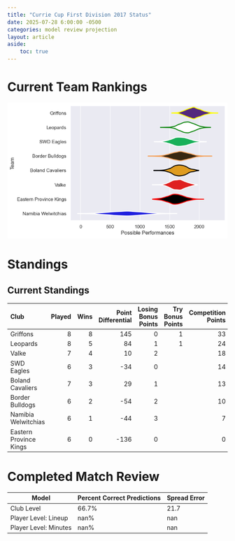 ```yaml
---  
title: "Currie Cup First Division 2017 Status"  
date: 2025-07-28 6:00:00 -0500  
categories: model review projection  
layout: article  
aside:  
    toc: true  
---
```

# Current Team Rankings


![Club Rankings](plots/rankings_Currie_Cup_First_Division_2017.png)
# Standings

## Current Standings


| Club                   |   Played |   Wins |   Point Differential |   Losing Bonus Points |   Try Bonus Points |   Competition Points |
|:-----------------------|---------:|-------:|---------------------:|----------------------:|-------------------:|---------------------:|
| Griffons               |        8 |      8 |                  145 |                     0 |                  1 |                   33 |
| Leopards               |        8 |      5 |                   84 |                     1 |                  1 |                   24 |
| Valke                  |        7 |      4 |                   10 |                     2 |                    |                   18 |
| SWD Eagles             |        6 |      3 |                  -34 |                     0 |                    |                   14 |
| Boland Cavaliers       |        7 |      3 |                   29 |                     1 |                    |                   13 |
| Border Bulldogs        |        6 |      2 |                  -54 |                     2 |                    |                   10 |
| Namibia Welwitchias    |        6 |      1 |                  -44 |                     3 |                    |                    7 |
| Eastern Province Kings |        6 |      0 |                 -136 |                     0 |                    |                    0 |



# Completed Match Review


| Model | Percent Correct Predictions | Spread Error |
| ------ | ------ | ------ |
| Club Level | 66.7% | 21.7 |
| Player Level: Lineup | nan% | nan |
| Player Level: Minutes | nan% | nan |

